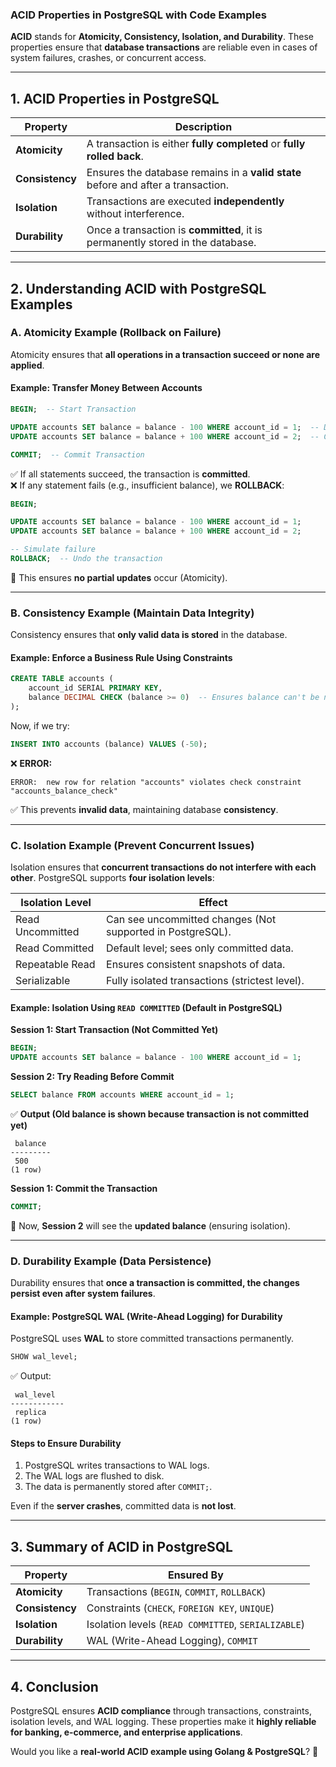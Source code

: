 ### **ACID Properties in PostgreSQL with Code Examples**  

**ACID** stands for **Atomicity, Consistency, Isolation, and Durability**. These properties ensure that **database transactions** are reliable even in cases of system failures, crashes, or concurrent access.

---

## **1. ACID Properties in PostgreSQL**  

| **Property**  | **Description** |
|--------------|----------------|
| **Atomicity** | A transaction is either **fully completed** or **fully rolled back**. |
| **Consistency** | Ensures the database remains in a **valid state** before and after a transaction. |
| **Isolation** | Transactions are executed **independently** without interference. |
| **Durability** | Once a transaction is **committed**, it is permanently stored in the database. |

---

## **2. Understanding ACID with PostgreSQL Examples**  

### **A. Atomicity Example** (Rollback on Failure)  
Atomicity ensures that **all operations in a transaction succeed or none are applied**.  

#### **Example: Transfer Money Between Accounts**  
```sql
BEGIN;  -- Start Transaction

UPDATE accounts SET balance = balance - 100 WHERE account_id = 1;  -- Debit
UPDATE accounts SET balance = balance + 100 WHERE account_id = 2;  -- Credit

COMMIT;  -- Commit Transaction
```
✅ If all statements succeed, the transaction is **committed**.  
❌ If any statement fails (e.g., insufficient balance), we **ROLLBACK**:  

```sql
BEGIN;

UPDATE accounts SET balance = balance - 100 WHERE account_id = 1;
UPDATE accounts SET balance = balance + 100 WHERE account_id = 2;

-- Simulate failure
ROLLBACK;  -- Undo the transaction
```
🔹 This ensures **no partial updates** occur (Atomicity).  

---

### **B. Consistency Example** (Maintain Data Integrity)  
Consistency ensures that **only valid data is stored** in the database.

#### **Example: Enforce a Business Rule Using Constraints**
```sql
CREATE TABLE accounts (
    account_id SERIAL PRIMARY KEY,
    balance DECIMAL CHECK (balance >= 0)  -- Ensures balance can't be negative
);
```
Now, if we try:
```sql
INSERT INTO accounts (balance) VALUES (-50);
```
❌ **ERROR:**  
```
ERROR:  new row for relation "accounts" violates check constraint "accounts_balance_check"
```
✅ This prevents **invalid data**, maintaining database **consistency**.

---

### **C. Isolation Example** (Prevent Concurrent Issues)  
Isolation ensures that **concurrent transactions do not interfere with each other**. PostgreSQL supports **four isolation levels**:

| **Isolation Level**      | **Effect** |
|------------------------|---------------------------|
| Read Uncommitted      | Can see uncommitted changes (Not supported in PostgreSQL). |
| Read Committed        | Default level; sees only committed data. |
| Repeatable Read       | Ensures consistent snapshots of data. |
| Serializable          | Fully isolated transactions (strictest level). |

#### **Example: Isolation Using `READ COMMITTED` (Default in PostgreSQL)**  

**Session 1: Start Transaction (Not Committed Yet)**  
```sql
BEGIN;
UPDATE accounts SET balance = balance - 100 WHERE account_id = 1;
```

**Session 2: Try Reading Before Commit**  
```sql
SELECT balance FROM accounts WHERE account_id = 1;
```
✅ **Output (Old balance is shown because transaction is not committed yet)**  
```
 balance 
---------
 500
(1 row)
```

**Session 1: Commit the Transaction**  
```sql
COMMIT;
```
🔹 Now, **Session 2** will see the **updated balance** (ensuring isolation).

---

### **D. Durability Example** (Data Persistence)  
Durability ensures that **once a transaction is committed, the changes persist even after system failures**.

#### **Example: PostgreSQL WAL (Write-Ahead Logging) for Durability**  
PostgreSQL uses **WAL** to store committed transactions permanently.

```sql
SHOW wal_level;
```
✅ Output:  
```
 wal_level 
------------
 replica
(1 row)
```
#### **Steps to Ensure Durability**
1. PostgreSQL writes transactions to WAL logs.  
2. The WAL logs are flushed to disk.  
3. The data is permanently stored after `COMMIT;`.  

Even if the **server crashes**, committed data is **not lost**.

---

## **3. Summary of ACID in PostgreSQL**  

| **Property**  | **Ensured By** |
|--------------|---------------|
| **Atomicity** | Transactions (`BEGIN`, `COMMIT`, `ROLLBACK`) |
| **Consistency** | Constraints (`CHECK`, `FOREIGN KEY`, `UNIQUE`) |
| **Isolation** | Isolation levels (`READ COMMITTED`, `SERIALIZABLE`) |
| **Durability** | WAL (Write-Ahead Logging), `COMMIT` |

---

## **4. Conclusion**  
PostgreSQL ensures **ACID compliance** through transactions, constraints, isolation levels, and WAL logging. These properties make it **highly reliable for banking, e-commerce, and enterprise applications**.

Would you like a **real-world ACID example using Golang & PostgreSQL**? 🚀